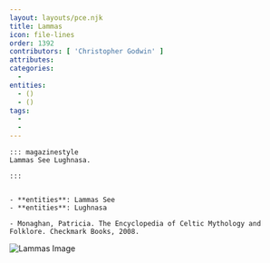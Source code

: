 ```yaml
---
layout: layouts/pce.njk
title: Lammas
icon: file-lines
order: 1392
contributors: [ 'Christopher Godwin' ]
attributes:
categories:
  - 
entities:
  - ()
  - ()
tags:
  - 
  - 
---
```

``` tab [group1:Info]
::: magazinestyle
Lammas See Lughnasa.

:::
```
``` tab [group1:Attributes]
```
``` tab [group1:Entities]
- **entities**: Lammas See
- **entities**: Lughnasa
```
``` tab [group1:Sources]
- Monaghan, Patricia. The Encyclopedia of Celtic Mythology and Folklore. Checkmark Books, 2008.
```
![Lammas Image](https://upload.wikimedia.org/wikipedia/commons/1/1f/Lammas_loaf_Owl_with_salt_eyes.png)
